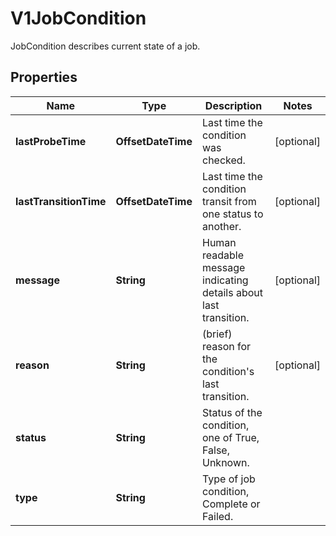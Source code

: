 

# V1JobCondition

JobCondition describes current state of a job.

## Properties

| Name | Type | Description | Notes |
|------------ | ------------- | ------------- | -------------|
|**lastProbeTime** | **OffsetDateTime** | Last time the condition was checked. |  [optional] |
|**lastTransitionTime** | **OffsetDateTime** | Last time the condition transit from one status to another. |  [optional] |
|**message** | **String** | Human readable message indicating details about last transition. |  [optional] |
|**reason** | **String** | (brief) reason for the condition&#39;s last transition. |  [optional] |
|**status** | **String** | Status of the condition, one of True, False, Unknown. |  |
|**type** | **String** | Type of job condition, Complete or Failed. |  |




